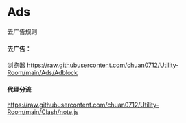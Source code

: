 #  Ads

去广告规则


#### 去广告：
浏览器 https://raw.githubusercontent.com/chuan0712/Utility-Room/main/Ads/Adblock

#### 代理分流
https://raw.githubusercontent.com/chuan0712/Utility-Room/main/Clash/note.js
